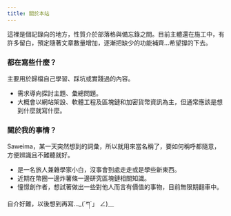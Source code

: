 ```yaml
---
title: 關於本站
---
```


這裡是個記錄向的地方，性質介於部落格與備忘錄之間。目前主體還在施工中，有許多留白，預定隨著文章數量增加，逐漸把缺少的功能補齊...希望撐的下去。

### 都在寫些什麼？

主要用於歸檔自己學習、踩坑或實踐過的內容。
- 需求導向探討主題、彙總問題。
- 大概會以網站架設、軟體工程及區塊鏈和加密貨幣資訊為主，但通常應該是想到什麼就寫什麼。

### 關於我的事情？

Saweima，某一天突然想到的詞彙，所以就用來當名稱了，要如何稱呼都隨意，方便辨識且不難聽就好。

- 是一名旅人兼雜學家小白，沒事會到處走走或是學些新東西。
- 近期在幣圈一邊炸薯條一邊研究區塊鏈相關知識。
- 憧憬創作者，想試著做出一些對他人而言有價值的事物，目前無限期翻車中。

自介好難，以後想到再寫..._(´ཀ`」 ∠)＿